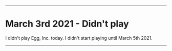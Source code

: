   
***

# March 3rd 2021 - Didn't play

I didn't play Egg, Inc. today. I didn't start playing until March 5th 2021.

***
